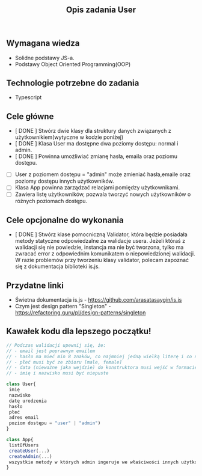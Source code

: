 <h2 align="center">Opis zadania User </h2>

<br>

## Wymagana wiedza
- Solidne podstawy JS-a.
- Podstawy Object Oriented Programming(OOP)
 
## Technologie potrzebne do zadania

- Typescript 

## Cele główne

* [ DONE ] Stwórz dwie klasy dla struktury danych związanych z użytkownikiem(wytyczne w kodzie poniżej)
* [ DONE ] Klasa User ma dostępne dwa poziomy dostępu: normal i admin.
* [ DONE ] Powinna umożliwiać zmianę hasła, emaila oraz poziomu dostępu.
* [ ] User z poziomem dostępu = "admin" może zmieniać hasła,emaile oraz poziomy dostępu innych użytkowników.
* [ ] Klasa App powinna zarządzać relacjami pomiędzy użytkownikami.
* [ ] Zawiera listę użytkowników, pozwala tworzyć nowych użytkowników o różnych poziomach dostępu.

## Cele opcjonalne do wykonania

* [ DONE ] Stwórz klase pomocniczną Validator, która będzie posiadała metody statyczne odpowiedzalne za walidacje usera. Jeżeli któraś z walidacji się nie powiedzie, instancja ma nie być tworzona, tylko ma zwracać error z odpowiednim komunikatem o niepowiedzionej walidacji. W razie problemów przy tworzeniu klasy validator, polecam zapoznać się z dokumentacja biblioteki is.js.

## Przydatne linki

- Świetna dokumentacja is.js - https://github.com/arasatasaygin/is.js
- Czym jest design pattern "Singleton" - https://refactoring.guru/pl/design-patterns/singleton

## Kawałek kodu dla lepszego początku!

```javascript
// Podczas walidacji upewnij się, że:
// - email jest poprawnym emailem				
// - hasło ma mieć min 8 znaków, co najmniej jedną wielką literę i co najmniej jedną cyfrę oraz co najmniej 1 znak specjalny				
// - płeć musi być ze zbioru [male, female]				
// - data (nieważne jaka wejdzie) do konstruktora musi wejść w formacie MM/DD/YYYY				
// - imię i nazwisko musi być niepuste

class User{
 imię
 nazwisko
 datę urodzenia
 hasło
 płeć
 adres email
 poziom dostępu = "user" | "admin")
}

class App{
 listOfUsers
 createUser(...)
 createAdmin(...)
 wszystkie metody w których admin ingeruje we właściwości innych użytkowników
}
```
